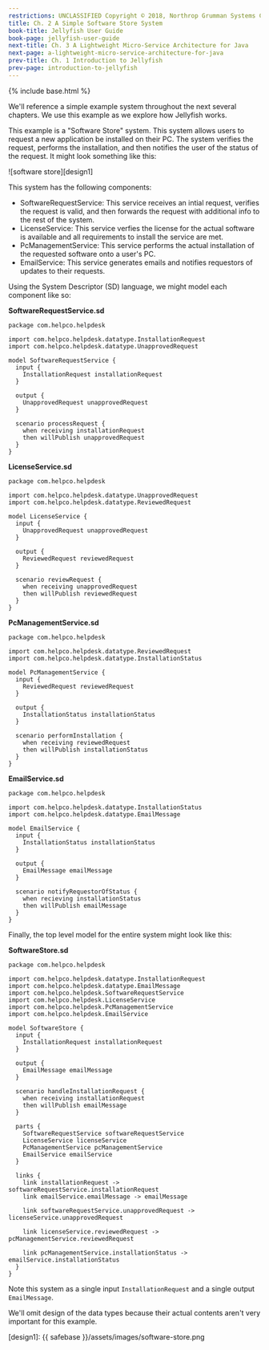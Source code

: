 ```yaml
---
restrictions: UNCLASSIFIED Copyright © 2018, Northrop Grumman Systems Corporation
title: Ch. 2 A Simple Software Store System
book-title: Jellyfish User Guide
book-page: jellyfish-user-guide
next-title: Ch. 3 A Lightweight Micro-Service Architecture for Java
next-page: a-lightweight-micro-service-architecture-for-java
prev-title: Ch. 1 Introduction to Jellyfish
prev-page: introduction-to-jellyfish
---
```

{% include base.html %}

We'll reference a simple example system throughout the next several chapters.  We use this example as we explore how
Jellyfish works.

This example is a "Software Store" system.  This system allows users to request a new application be installed on their
PC.  The system verifies the request, performs the installation, and then notifies the user of the status of the
request.  It might look something like this:

![software store][design1]

This system has the following components:
* SoftwareRequestService: This service receives an intial request, verifies the request is valid, and then forwards the
request with additional info to the rest of the system.
* LicenseService: This service verfies the license for the actual software is available and all requirements to install
the service are met.
* PcManagementService: This service performs the actual installation of the requested software onto a user's PC.
* EmailService: This service generates emails and notifies requestors of updates to their requests.

Using the System Descriptor (SD) language, we might model each component like so:

**SoftwareRequestService.sd**
```
package com.helpco.helpdesk

import com.helpco.helpdesk.datatype.InstallationRequest
import com.helpco.helpdesk.datatype.UnapprovedRequest

model SoftwareRequestService {
  input {
    InstallationRequest installationRequest
  }

  output {
    UnapprovedRequest unapprovedRequest
  }

  scenario processRequest {
    when receiving installationRequest
    then willPublish unapprovedRequest
  }
}
```

**LicenseService.sd**
```
package com.helpco.helpdesk

import com.helpco.helpdesk.datatype.UnapprovedRequest
import com.helpco.helpdesk.datatype.ReviewedRequest

model LicenseService {
  input {
    UnapprovedRequest unapprovedRequest
  }

  output {
    ReviewedRequest reviewedRequest
  }

  scenario reviewRequest {
    when receiving unapprovedRequest
    then willPublish reviewedRequest
  }
}

```

**PcManagementService.sd**
```
package com.helpco.helpdesk

import com.helpco.helpdesk.datatype.ReviewedRequest
import com.helpco.helpdesk.datatype.InstallationStatus

model PcManagementService {
  input {
    ReviewedRequest reviewedRequest
  }

  output {
    InstallationStatus installationStatus
  }

  scenario performInstallation {
    when receiving reviewedRequest
    then willPublish installationStatus
  }
}

```

**EmailService.sd**
```
package com.helpco.helpdesk

import com.helpco.helpdesk.datatype.InstallationStatus
import com.helpco.helpdesk.datatype.EmailMessage

model EmailService {
  input {
    InstallationStatus installationStatus
  }

  output {
    EmailMessage emailMessage
  }

  scenario notifyRequestorOfStatus {
    when recieving installationStatus
    then willPublish emailMessage
  }
}

```

Finally, the top level model for the entire system might look like this:

**SoftwareStore.sd**
```
package com.helpco.helpdesk

import com.helpco.helpdesk.datatype.InstallationRequest
import com.helpco.helpdesk.datatype.EmailMessage
import com.helpco.helpdesk.SoftwareRequestService
import com.helpco.helpdesk.LicenseService
import com.helpco.helpdesk.PcManagementService
import com.helpco.helpdesk.EmailService

model SoftwareStore {
  input {
    InstallationRequest installationRequest
  }

  output {
    EmailMessage emailMessage
  }

  scenario handleInstallationRequest {
    when receiving installationRequest
    then willPublish emailMessage
  }

  parts {
    SoftwareRequestService softwareRequestService
    LicenseService licenseService
    PcManagementService pcManagementService
    EmailService emailService
  }

  links {
    link installationRequest -> softwareRequestService.installationRequest
    link emailService.emailMessage -> emailMessage

    link softwareRequestService.unapprovedRequest -> licenseService.unapprovedRequest

    link licenseService.reviewedRequest -> pcManagementService.reviewedRequest

    link pcManagementService.installationStatus -> emailService.installationStatus
  }
}

```

Note this system as a single input `InstallationRequest` and a single output `EmailMessage`.

We'll omit design of the data types because their actual contents aren't very important for this example.

[design1]: {{ safebase }}/assets/images/software-store.png
